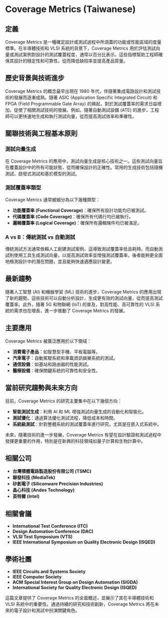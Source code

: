 # Coverage Metrics (Taiwanese)

## 定義

Coverage Metrics 是一種確定設計或測試過程中所涵蓋的功能或性能區域的度量標準。在半導體技術和 VLSI 系統的背景下，Coverage Metrics 用於評估測試向量或測試案例對設計的測試覆蓋程度，通常以百分比表示。這些指標幫助工程師確保其設計的穩定性和可靠性，從而降低缺陷率並提高產品質量。

## 歷史背景與技術進步

Coverage Metrics 的概念最早出現在 1980 年代，伴隨著集成電路設計和測試技術的發展而逐漸成熟。隨著 ASIC (Application Specific Integrated Circuit) 和 FPGA (Field Programmable Gate Array) 的興起，對於測試覆蓋率的需求日益增加，促使了相關測試技術的發展。例如，隨著自動測試設備 (ATE) 的進步，工程師可以更快速地生成和執行測試向量，從而提高測試效率和準確性。

## 關聯技術與工程基本原則

### 測試向量生成

在 Coverage Metrics 的應用中，測試向量生成是核心技術之一。這些測試向量旨在覆蓋設計中的所有可能狀態，從而確保設計的正確性。常用的生成技術包括隨機測試、啟發式測試和基於模型的測試。

### 測試覆蓋率類型

Coverage Metrics 通常被細分為以下幾種類型：

- **功能覆蓋率 (Functional Coverage)**：確保所有設計功能均已被測試。
- **代碼覆蓋率 (Code Coverage)**：確保所有代碼行均已被執行。
- **邏輯覆蓋率 (Logical Coverage)**：確保所有邏輯條件均已被滿足。

### A vs B：傳統測試 vs 自動測試

傳統測試方法通常依賴人工創建測試案例，這導致測試覆蓋率低且耗時。而自動測試則使用工具生成測試向量，以提高測試效率並增強測試覆蓋率。後者能夠更全面地檢測設計中的潛在問題，並且能夠快速適應設計變更。

## 最新趨勢

隨著人工智慧 (AI) 和機器學習 (ML) 技術的進步，Coverage Metrics 的應用出現了新的趨勢。這些技術可以自動分析設計，生成更有效的測試向量，從而提高測試覆蓋率。此外，隨著 5G 和物聯網 (IoT) 的普及，對高性能、高可靠性的 VLSI 系統的需求也在增長，進一步推動了 Coverage Metrics 的發展。

## 主要應用

Coverage Metrics 被廣泛應用於以下領域：

- **消費電子產品**：如智慧型手機、平板電腦等。
- **汽車電子**：自動駕駛系統和車載資訊娛樂系統的測試。
- **通信設備**：如基站和路由器的性能測試。
- **醫療設備**：確保關鍵系統的可靠性和安全性。

## 當前研究趨勢與未來方向

目前，Coverage Metrics 的研究主要集中在以下幾個方向：

- **智能測試生成**：利用 AI 和 ML 增強測試向量生成的自動化和智能化。
- **測試優化**：通過算法優化測試流程，降低成本和時間。
- **系統級測試**：針對整體系統的測試覆蓋率進行研究，尤其是在嵌入式系統中。

未來，隨著技術的進一步發展，Coverage Metrics 有望在設計驗證和測試過程中發揮更重要的作用，特別是在新興的科技領域如量子計算和生物計算中。

## 相關公司

- **台灣積體電路製造股份有限公司 (TSMC)**
- **聯發科技 (MediaTek)**
- **矽創電子 (Siliconware Precision Industries)**
- **晶心科技 (Andes Technology)**
- **英特爾 (Intel)**

## 相關會議

- **International Test Conference (ITC)**
- **Design Automation Conference (DAC)**
- **VLSI Test Symposium (VTS)**
- **IEEE International Symposium on Quality Electronic Design (ISQED)**

## 學術社團

- **IEEE Circuits and Systems Society**
- **IEEE Computer Society**
- **ACM Special Interest Group on Design Automation (SIGDA)**
- **International Society for Quality Electronic Design (ISQED)**

這篇文章提供了 Coverage Metrics 的全面概述，並展示了其在半導體技術和 VLSI 系統中的重要性。通過持續的研究和技術創新，Coverage Metrics 將在未來的電子設計和測試中扮演關鍵角色。